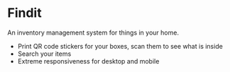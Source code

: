 # Findit

An inventory management system for things in your home.

- Print QR code stickers for your boxes, scan them to see what is inside
- Search your items
- Extreme responsiveness for desktop and mobile